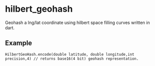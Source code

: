 # hilbert_geohash

Geohash a lng/lat coordinate using hilbert space filling curves written in dart.

## Example


```
HilbertGeoHash.encode(double latitude, double longitude,int precision,4) // returns base16(4 bit) geohash representation. 
```
